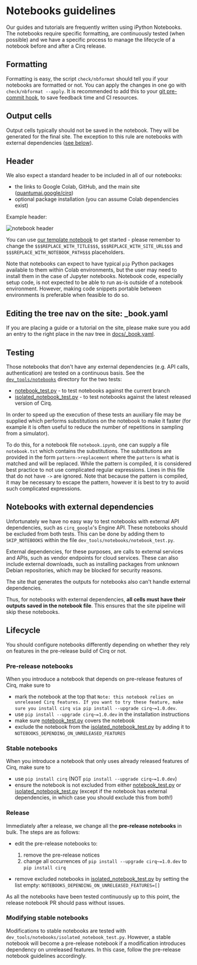 # Notebooks guidelines

Our guides and tutorials are frequently written using iPython Notebooks. The notebooks require specific formatting, are continuously tested (when possible) and we have a specific process to manage the lifecycle of a notebook before and after a Cirq release.

## Formatting

Formatting is easy, the script `check/nbformat` should tell you if your notebooks are formatted or not.
You can apply the changes in one go with `check/nbformat --apply`. It is recommended to add this to your [git pre-commit hook](https://git-scm.com/book/en/v2/Customizing-Git-Git-Hooks), to save feedback time and CI resources.

## Output cells

Output cells typically should not be saved in the notebook. They will be generated for the final site.
The exception to this rule are notebooks with external dependencies ([see below](#notebooks-with-external-dependencies)).

## Header

We also expect a standard header to be included in all of our notebooks:
- the links to Google Colab, GitHub, and the main site ([quantumai.google/cirq](https://quantumai.google/cirq))
- optional package installation (you can assume Colab dependencies exist)


Example header:

![notebook header](../images/notebook_header.png)

You can use [our template notebook](https://storage.googleapis.com/tensorflow_docs/Cirq/docs/_template.ipynb) to get started - please remember to change the `$$$REPLACE_WITH_TITLE$$$`, `$$$REPLACE_WITH_SITE_URL$$$` and `$$$REPLACE_WITH_NOTEBOOK_PATH$$$` placeholders.

Note that notebooks can expect to have typical `pip` Python packages available
to them within Colab environments, but the user may need to install them in the
case of Jupyter notebooks.  Notebook code, especially setup code, is not
expected to be able to run as-is outside of a notebook environment.  However,
making code snippets portable between environments is preferable when
feasible to do so.

## Editing the tree nav on the site: _book.yaml

If you are placing a guide or a tutorial on the site, please make sure you add an entry to the right place in the nav tree in [docs/_book.yaml](https://github.com/quantumlib/Cirq/blob/main/docs/_book.yaml).

## Testing

Those notebooks that don't have any external dependencies (e.g. API calls, authentication) are tested on a continuous basis.
See the [`dev_tools/notebooks`](https://github.com/quantumlib/Cirq/tree/main/dev_tools/notebooks) directory for the two tests:
- [notebook_test.py](https://github.com/quantumlib/Cirq/blob/main/dev_tools/notebooks/notebook_test.py) - to test notebooks against the current branch
- [isolated_notebook_test.py](https://github.com/quantumlib/Cirq/blob/main/dev_tools/notebooks/isolated_notebook_test.py) - to test notebooks against the latest released version of Cirq.

In order to speed up the execution of these tests an auxiliary file may be supplied which performs substitutions on the notebook to make it faster (for example it is often useful
to reduce the number of repetitions in sampling from a simulator).

To do this, for a notebook file `notebook.ipynb`, one can supply a file `notebook.tst` which contains the substitutions.
The substitutions are provided in the form `pattern->replacement` where the `pattern` is what is matched and will be replaced.
While the pattern is compiled, it is considered best practice to not use complicated regular expressions.
Lines in this file that do not have `->` are ignored.  Note that because the pattern is
compiled, it may be necessary to escape the pattern, however it is best to try to avoid
such complicated expressions.


## Notebooks with external dependencies

Unfortunately we have no easy way to test notebooks with external API dependencies, such as `cirq_google`'s Engine API.
These notebooks should be excluded from both tests.  This can be done by adding
them to `SKIP_NOTEBOOKS` within the file `dev_tools/notebooks/notebook_test.py`.

External dependencies, for these purposes, are calls to external services and
APIs, such as vendor endpoints for cloud services.  These can also include
external downloads, such as installing packages from unknown Debian
repositories, which may be blocked for security reasons.

The site that generates the outputs for notebooks also can't handle external dependencies.

Thus, for notebooks with external dependencies, **all cells must have their outputs saved in the notebook file**. This ensures that the site pipeline will skip these notebooks.

## Lifecycle

You should configure notebooks differently depending on whether they rely on features in the pre-release build of Cirq or not.

### Pre-release notebooks

When you introduce a notebook that depends on pre-release features of Cirq, make sure to

 - mark the notebook at the top that `Note: this notebook relies on unreleased Cirq features. If you want to try these feature, make sure you install cirq via pip install --upgrade cirq~=1.0.dev`.
 - use `pip install --upgrade cirq~=1.0.dev`  in the installation instructions
 - make sure [notebook_test.py](https://github.com/quantumlib/Cirq/blob/main/dev_tools/notebooks/notebook_test.py) covers the notebook
 - exclude the notebook from the [isolated_notebook_test.py](https://github.com/quantumlib/Cirq/blob/main/dev_tools/notebooks/isolated_notebook_test.py) by adding it to `NOTEBOOKS_DEPENDING_ON_UNRELEASED_FEATURES`

### Stable notebooks

When you introduce a notebook that only uses already released features of Cirq, make sure to
 - use `pip install cirq` (NOT `pip install --upgrade cirq~=1.0.dev`)
 - ensure the notebook is not excluded from either [notebook_test.py](https://github.com/quantumlib/Cirq/blob/main/dev_tools/notebooks/notebook_test.py) or [isolated_notebook_test.py](https://github.com/quantumlib/Cirq/blob/main/dev_tools/notebooks/isolated_notebook_test.py)  (except if the notebook has external dependencies, in which case you should exclude this from both!)

### Release

Immediately after a release, we change all the **pre-release notebooks** in bulk.
The steps are as follows:

 - edit the pre-release notebooks to:
   1. remove the pre-release notices
   2. change all occurrences of `pip install --upgrade cirq~=1.0.dev` to `pip install cirq`

 - remove excluded notebooks in [isolated_notebook_test.py](
   https://github.com/quantumlib/Cirq/blob/main/dev_tools/notebooks/isolated_notebook_test.py)
   by setting the list empty: `NOTEBOOKS_DEPENDING_ON_UNRELEASED_FEATURES=[]`

As all the notebooks have been tested continuously up to this point, the release notebook PR should pass without issues.

### Modifying stable notebooks

Modifications to stable notebooks are tested with `dev_tools/notebooks/isolated_notebook_test.py`.
However, a stable notebook will become a pre-release notebook if a modification introduces dependency on unreleased features. In this case, follow the pre-release notebook guidelines accordingly.
